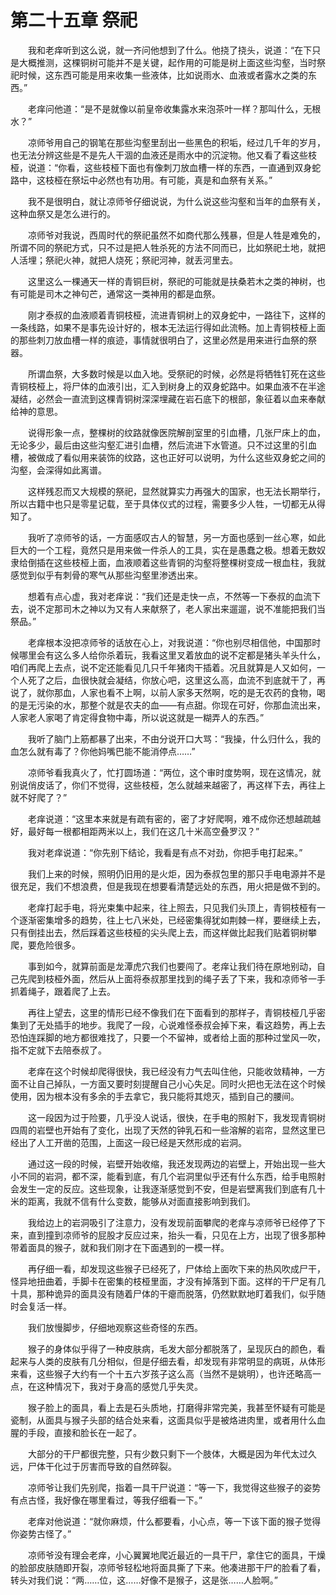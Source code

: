 # 第二十五章 祭祀


　　我和老痒听到这么说，就一齐问他想到了什么。他挠了挠头，说道：“在下只是大概推测，这棵铜树可能并不是关键，起作用的可能是树上面这些沟壑，当时祭祀时候，这东西可能是用来收集一些液体，比如说雨水、血液或者露水之类的东西。”

　　老痒问他道：“是不是就像以前皇帝收集露水来泡茶叶一样？那叫什么，无根水？”

　　凉师爷用自己的钢笔在那些沟壑里刮出一些黑色的积垢，经过几千年的岁月，也无法分辨这些是不是先人干涸的血液还是雨水中的沉淀物。他又看了看这些枝桠，说道：“你看，这些枝桠下面也有像刺刀放血槽一样的东西，一直通到双身蛇路中，这枝桠在祭坛中必然也有功用。有可能，真是和血祭有关系。”

　　我不是很明白，就让凉师爷仔细说说，为什么说这些沟壑和当年的血祭有关，这种血祭又是怎么进行的。

　　凉师爷对我说，西周时代的祭祀虽然不如商代那么残暴，但是人牲是难免的，所谓不同的祭祀方式，只不过是把人牲杀死的方法不同而已，比如祭祀土地，就把人活埋；祭祀火神，就把人烧死；祭祀河神，就丢河里去。

　　这里这么一棵通天一样的青铜巨树，祭祀的可能就是扶桑若木之类的神树，也有可能是司木之神句芒，通常这一类神用的都是血祭。

　　刚才泰叔的血液顺着青铜枝桠，流进青铜树上的双身蛇中，一路往下，这样的一条线路，如果不是事先设计好的，根本无法运行得如此流畅。加上青铜枝桠上面的那些刺刀放血槽一样的痕迹，事情就很明白了，这里必然是用来进行血祭的祭器。

　　所谓血祭，大多数时候是以血入地。受祭祀的时候，必然是将牺牲钉死在这些青铜枝桠上，将尸体的血液引出，汇入到树身上的双身蛇路中。如果血液不在半途凝结，必然会一直流到这棵青铜树深深埋藏在岩石底下的根部，象征着以血来奉献给神的意思。

　　说得形象一点，整棵树的纹路就像医院解剖室里的引血槽，几张尸床上的血，无论多少，最后由这些沟壑汇进引血槽，然后流进下水管道。只不过这里的引血槽，被做成了看似用来装饰的纹路，这也正好可以说明，为什么这些双身蛇之间的沟壑，会深得如此离谱。

　　这样残忍而又大规模的祭祀，显然就算实力再强大的国家，也无法长期举行，所以古籍中也只是零星记载，至于具体仪式的过程，需要多少人牲，一切都无从得知了。

　　我听了凉师爷的话，一方面感叹古人的智慧，另一方面也感到一丝心寒，如此巨大的一个工程，竟然只是用来做一件杀人的工具，实在是愚蠢之极。想着无数奴隶给倒插在这些枝桠上面，血液顺着这些青铜的沟壑将整棵树变成一根血柱，我就感觉到似乎有刺骨的寒气从那些沟壑里渗透出来。

　　想着有点心虚，我对老痒说：“我们还是走快一点，不然等一下泰叔的血流下去，说不定那司木之神以为又有人来献祭了，老人家出来遛遛，说不准能把我们当祭品。”

　　老痒根本没把凉师爷的话放在心上，对我说道：“你也别尽相信他，中国那时候哪里会有这么多人给你杀着玩，我看这里叉着放血的说不定都是猪头羊头什么，咱们再爬上去点，说不定还能看见几只千年猪肉干插着。况且就算是人又如何，一个人死了之后，血很快就会凝结，你放心吧，这里这么高，血流不到底就干了，再说了，就你那血，人家也看不上啊，以前人家多天然啊，吃的是无农药的食物，喝的是无污染的水，那整个就是农夫的血——有点甜。你现在可好，你那血流出来，人家老人家喝了肯定得食物中毒，所以说这就是一糊弄人的东西。”

　　我听了脑门上筋都暴了出来，不由分说开口大骂：“我操，什么归什么，我的血怎么就有毒了？你他妈嘴巴能不能消停点……”

　　凉师爷看我真火了，忙打圆场道：“两位，这个审时度势啊，现在这情况，就别说俏皮话了，你们不觉得，这些枝桠，怎么就越来越密了，再这样下去，再往上就不好爬了？”

　　老痒说道：“这里本来就是有疏有密的，密了才好爬啊，难不成你还想越疏越好，最好每一根都相距两米以上，我们在这几十米高空叠罗汉？”

　　我对老痒说道：“你先别下结论，我看是有点不对劲，你把手电打起来。”

　　我们上来的时候，照明仍旧用的是火炬，因为泰叔包里的那只手电电源并不是很充足，我们不想浪费，但是我现在想要看清楚远处的东西，用火把是做不到的。

　　老痒打起手电，将光束集中起来，往上照去，只见我们头顶上，青铜枝桠有一个逐渐密集增多的趋势，往上七八米处，已经密集得犹如荆棘一样，要继续上去，只有倒挂出去，然后踩着这些枝桠的尖头爬上去，而这样做比起我们贴着铜树攀爬，要危险很多。

　　事到如今，就算前面是龙潭虎穴我们也要闯了。老痒让我们待在原地别动，自己先爬到枝桠外面，然后从上面将泰叔那里找到的绳子丢了下来，我和凉师爷一手抓着绳子，跟着爬了上去。

　　再往上望去，这里的情形已经不像我们在下面看到的那样子，青铜枝桠几乎密集到了无处插手的地步。我爬了一段，心说难怪泰叔会掉下来，看这趋势，再上去恐怕连踩脚的地方都很难找了，只要一个不留神，或者给上面的那种过堂风一吹，指不定就下去陪泰叔了。

　　老痒在这个时候却爬得很快，我已经没有力气去叫住他，只能收敛精神，一方面不让自己掉队，一方面又要时刻提醒自己小心失足。同时火把也无法在这个时候使用，因为根本没有多余的手去拿它，我只能将其熄灭，插到自己的腰间。

　　这一段因为过于险要，几乎没人说话，很快，在手电的照射下，我发现青铜树四周的岩壁也开始有了变化，出现了天然的钟乳石和一些溶解的岩帘，显然这里已经出了人工开凿的范围，上面这一段已经是天然形成的岩洞。

　　通过这一段的时候，岩壁开始收缩，我还发现两边的岩壁上，开始出现一些大小不同的岩洞，都不深，能看到底，有几个岩洞里似乎还有什么东西，给手电照射会发生一定的反应。这些现象，让我逐渐感觉到不安，但是岩壁离我们到底有几十米的距离，我就不信有什么变数，能够从对面直接影响到我们。

　　我给边上的岩洞吸引了注意力，没有发现前面攀爬的老痒与凉师爷已经停了下来，直到撞到凉师爷的屁股才反应过来，抬头一看，只见在上方，出现了很多那种带着面具的猴子，就和我们刚才在下面遇到的一模一样。

　　再仔细一看，却发现这些猴子已经死了，尸体给上面吹下来的热风吹成尸干，怪异地扭曲着，手脚卡在密集的枝桠里面，才没有掉落到下面。这样的干尸足有几十具，那种诡异的面具没有随着尸体的干瘪而脱落，仍然默默地盯着我们，似乎随时会复活一样。

　　我们放慢脚步，仔细地观察这些奇怪的东西。

　　猴子的身体似乎得了一种皮肤病，毛发大部分都脱落了，呈现灰白的颜色，看起来与人类的皮肤有几分相似，但是仔细去看，却发现有非常明显的病斑，从体形来看，这些猴子大约有一个十五六岁孩子这么高（当然不是姚明），也许还略高一点，在这种情况下，我对于身高的感觉几乎失灵。

　　猴子脸上的面具，看上去是石头质地，打磨得非常完美，我甚至怀疑有可能是瓷制，从面具与猴子头部的结合处来看，这面具似乎是被烙进肉里，或者用什么血腥的手段，直接和脸长在一起了。

　　大部分的干尸都很完整，只有少数只剩下一个肢体，大概是因为年代太过久远，尸体干化过于厉害而导致的自然碎裂。

　　凉师爷让我们先别爬，指着一具干尸说道：“等一下，我觉得这些猴子的姿势有点古怪，我好像在哪里看过，等我仔细看一下。”

　　老痒对他说道：“就你麻烦，什么都要看，小心点，等一下该下面的猴子觉得你姿势古怪了。”

　　凉师爷没有理会老痒，小心翼翼地爬近最近的一具干尸，拿住它的面具，干燥的脸部皮肤随即开裂，凉师爷轻松地将面具撕了下来。他凑进那干尸的脸看了看，转头对我们说：“两……位，这……好像不是猴子，这是张……人脸啊。”

